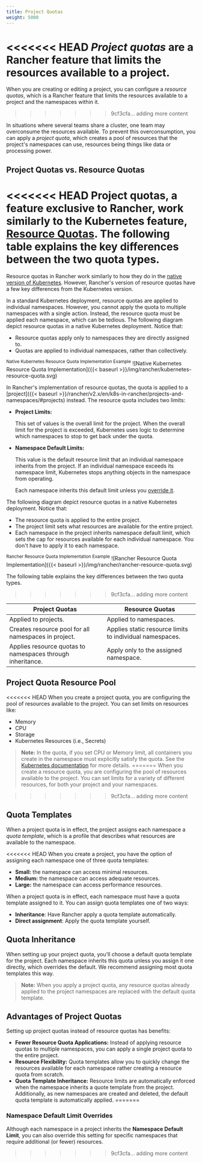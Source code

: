 ```yaml
---
title: Project Quotas
weight: 5000
---
```

<<<<<<< HEAD
_Project quotas_ are a Rancher feature that limits the resources available to a project.
=======
When you are creating or editing a project, you can configure a _resource quotas_, which is a Rancher feature that limits the resources available to a project and the namespaces within it.
>>>>>>> 9cf3cfa... adding more content

In situations where several teams share a cluster, one team may overconsume the resources available. To prevent this overconsumption, you can apply a _project quota_, which creates a pool of resources that the project's namespaces can use, resources being things like data or processing power.

## Project Quotas vs. Resource Quotas

<<<<<<< HEAD
Project quotas, a feature exclusive to Rancher, work similarly to the Kubernetes feature, [Resource Quotas](https://kubernetes.io/docs/concepts/policy/resource-quotas/). The following table explains the key differences between the two quota types.
=======
Resource quotas in Rancher work similarly to how they do in the [native version of Kubernetes](https://kubernetes.io/docs/concepts/policy/resource-quotas/). However, Rancher's version of resource quotas have a few key differences from the Kubernetes version. 

In a standard Kubernetes deployment, resource quotas are applied to individual namespaces. However, you cannot apply the quota to multiple namespaces with a single action. Instead, the resource quota must be applied each namespace, which can be tedious. The following diagram depict resource quotas in a native Kubernetes deployment. Notice that:

- Resource quotas apply only to namespaces they are directly assigned to.
- Quotas are applied to individual namespaces, rather than collectively.

<sup>Native Kubernetes Resource Quota Implementation Example</sup>
![Native Kubernetes Resource Quota Implementation]({{< baseurl >}}/img/rancher/kubernetes-resource-quota.svg)

In Rancher's implementation of resource quotas, the quota is applied to a [project]({{< baseurl >}}/rancher/v2.x/en/k8s-in-rancher/projects-and-namespaces/#projects) instead. The resource quota includes two limits:

- **Project Limits:**

    This set of values is the overall limit for the project. When the overall limit for the project is exceeded, Kubernetes uses logic to determine which namespaces to stop to get back under the quota.

- **Namespace Default Limits:**

    This value is the default resource limit that an individual namespace inherits from the project. If an individual namespace exceeds its namespace limit, Kubernetes stops anything objects in the namespace from operating.

    Each namespace inherits this default limit unless you [override it](#namespace-default-limit-overrides).

The following diagram depict resource quotas in a native Kubernetes deployment. Notice that:

- The resource quota is applied to the entire project.
- The project limit sets what resources are available for the entire project.
- Each namespace in the project inherits namespace default limit, which sets the cap for resources available for each individual namespace. You don't have to apply it to each namespace.

<sup>Rancher Resource Quota Implementation Example</sup>
![Rancher Resource Quota Implementation]({{< baseurl >}}/img/rancher/rancher-resource-quota.svg)
    
The following table explains the key differences between the two quota types.
>>>>>>> 9cf3cfa... adding more content


Project Quotas | Resource Quotas 
---------|----------
 Applied to projects. | Applied to namespaces. 
 Creates resource pool for all namespaces in project. | Applies static resource limits to individual namespaces. 
 Applies resource quotas to namespaces through inheritance. | Apply only to the assigned namespace.

## Project Quota Resource Pool

<<<<<<< HEAD
When you create a project quota, you are configuring the pool of resources available to the project. You can set limits on resources like:

- Memory
- CPU
- Storage
- Kubernetes Resources (i.e., Secrets)

>**Note:** In the quota, if you set CPU or Memory limit, all containers you create in the namespace must explicitly satisfy the quota. See the [Kubernetes documentation](https://kubernetes.io/docs/concepts/policy/resource-quotas/#requests-vs-limits) for more details.
=======
When you create a resource quota, you are configuring the pool of resources available to the project. You can set limits for a variety of different resources, for both your project and your namespaces.

>>>>>>> 9cf3cfa... adding more content

## Quota Templates

When a project quota is in effect, the project assigns each namespace a _quota template_, which is a profile that describes what resources are available to the namespace.

<<<<<<< HEAD
When you create a project, you have the option of assigning each namespace one of three quota templates:

- **Small:** the namespace can access minimal resources.
- **Medium:** the namespace can access adequate resources.
- **Large:** the namespace can access performance resources.

When a project quota is in effect, each namespace must have a quota template assigned to it. You can assign quota templates one of two ways:

- **Inheritance**: Have Rancher apply a quota template automatically.
- **Direct assignment**: Apply the quota template yourself.

## Quota Inheritance

When setting up your project quota, you'll choose a default quota template for the project. Each namespace inherits this quota unless you assign it one directly, which overrides the default. We recommend assigning most quota templates this way.

>**Note:** When you apply a project quota, any resource quotas already applied to the project namespaces are replaced with the default quota template.

## Advantages of Project Quotas

Setting up project quotas instead of resource quotas has benefits:

- **Fewer Resource Quota Applications:** Instead of applying resource quotas to multiple namespaces, you can apply a single project quota to the entire project.
- **Resource Flexibility:** Quota templates allow you to quickly change the resources available for each namespace rather creating a resource quota from scratch.
- **Quota Template Inheritance:** Resource limits are automatically enforced when the namespace inherits a quote template from the project. Additionally, as new namespaces are created and deleted, the default quota template is automatically applied.
=======

### Namespace Default Limit Overrides

Although each namespace in a project inherits the **Namespace Default Limit**, you can also override this setting for specific namespaces that require additional (or fewer) resources.
>>>>>>> 9cf3cfa... adding more content
